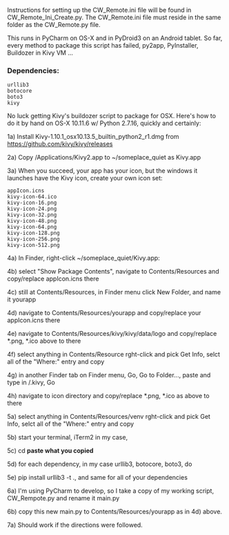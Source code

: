 Instructions for setting up the CW_Remote.ini file will be found in CW_Remote_Ini_Create.py. The CW_Remote.ini file must reside in the same folder as the CW_Remote.py file.

This runs in PyCharm on OS-X and in PyDroid3 on an Android tablet. So far, every method to package this script has failed, py2app, PyInstaller, Buildozer in Kivy VM ...

### Dependencies: ###
```
urllib3
botocore
boto3
kivy
```

No luck getting Kivy's buildozer script to package for OSX. Here's how to do it by hand on OS-X 10.11.6 w/ Python 2.7.16, quickly and certainly:

1a) Install Kivy-1.10.1_osx10.13.5_builtin_python2_r1.dmg from https://github.com/kivy/kivy/releases

2a) Copy /Applications/Kivy2.app to ~/someplace_quiet as Kivy.app

3a) When you succeed, your app has your icon, but the windows it launches have the Kivy icon, create your own icon set:
```
appIcon.icns
kivy-icon-64.ico
kivy-icon-16.png
kivy-icon-24.png
kivy-icon-32.png
kivy-icon-48.png
kivy-icon-64.png
kivy-icon-128.png
kivy-icon-256.png
kivy-icon-512.png
```
4a) In Finder, right-click ~/someplace_quiet/Kivy.app:

4b) select "Show Package Contents", navigate to Contents/Resources and copy/replace appIcon.icns there

4c) still at Contents/Resources, in Finder menu click New Folder, and name it yourapp

4d) navigate to Contents/Resources/yourapp and copy/replace your appIcon.icns there

4e) navigate to Contents/Resources/kivy/kivy/data/logo and copy/replace *.png, *.ico above to there

4f) select anything in Contents/Resource rght-click and pick Get Info, selct all of the "Where:" entry and copy

4g) in another Finder tab on Finder menu, Go, Go to Folder..., paste and type in /.kivy, Go

4h) navigate to icon directory and copy/replace *.png, *.ico as above to there 

5a) select anything in Contents/Resources/venv rght-click and pick Get Info, selct all of the "Where:" entry and copy

5b) start your terminal, iTerm2 in my case, 

5c) cd **paste what you copied** 
  
5d) for each dependency, in my case urllib3, botocore, boto3, do

5e) pip install urllib3 -t ., and same for all of your dependencies
  
6a) I'm using PyCharm to develop, so I take a copy of my working script, CW_Rempote.py and rename it main.py

6b) copy this new main.py to Contents/Resources/yourapp as in 4d) above.

7a) Should work if the directions were followed.
